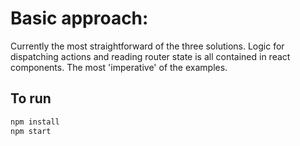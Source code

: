 # Basic approach:
Currently the most straightforward of the three solutions. Logic for dispatching actions and reading router state is all contained in react components. The most 'imperative' of the examples.

## To run
```sh
npm install
npm start
```
